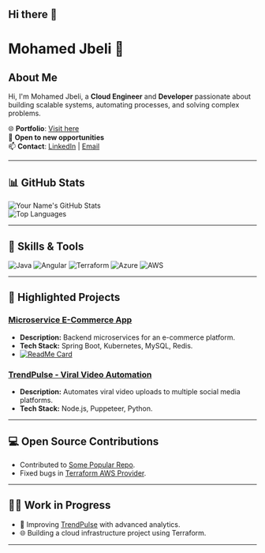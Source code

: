 ## Hi there 👋

# Mohamed Jbeli 🚀

## About Me
Hi, I'm Mohamed Jbeli, a **Cloud Engineer** and **Developer** passionate about building scalable systems, automating processes, and solving complex problems. 

🌐 **Portfolio**: [Visit here](http://mohamedjbelii.github.io/Mohamed-portfolio)  
💼 **Open to new opportunities**  
📫 **Contact**: [LinkedIn](https://www.linkedin.com/in/mohamedjbeli/) | [Email](mailto:mohamedjbeli@example.com)

---

## 📊 GitHub Stats

![Your Name's GitHub Stats](https://github-readme-stats.vercel.app/api?username=mohamedjbelii&show_icons=true&theme=radical)  
![Top Languages](https://github-readme-stats.vercel.app/api/top-langs/?username=mohamedjbelii&layout=compact&theme=radical)

---

## 🚀 Skills & Tools
![Java](https://img.shields.io/badge/Java-ED8B00?style=for-the-badge&logo=java&logoColor=white)
![Angular](https://img.shields.io/badge/Angular-DD0031?style=for-the-badge&logo=angular&logoColor=white)
![Terraform](https://img.shields.io/badge/Terraform-7B42BC?style=for-the-badge&logo=terraform&logoColor=white)
![Azure](https://img.shields.io/badge/Azure-0078D4?style=for-the-badge&logo=microsoftazure&logoColor=white)
![AWS](https://img.shields.io/badge/AWS-232F3E?style=for-the-badge&logo=amazonaws&logoColor=white)

---

## 🌟 Highlighted Projects

### [Microservice E-Commerce App](https://github.com/mohamedjbelii/ecommerce-microservices)
- **Description:** Backend microservices for an e-commerce platform.
- **Tech Stack:** Spring Boot, Kubernetes, MySQL, Redis.
- [![ReadMe Card](https://github-readme-stats.vercel.app/api/pin/?username=mohamedjbelii&repo=ecommerce-microservices&theme=radical)](https://github.com/mohamedjbelii/ecommerce-microservices)

### [TrendPulse - Viral Video Automation](https://github.com/mohamedjbelii/trendpulse)
- **Description:** Automates viral video uploads to multiple social media platforms.
- **Tech Stack:** Node.js, Puppeteer, Python.

---

## 💻 Open Source Contributions
- Contributed to [Some Popular Repo](https://github.com/example).
- Fixed bugs in [Terraform AWS Provider](https://github.com/terraform-providers/terraform-provider-aws).

---

## 🧑‍💻 Work in Progress
- 🌟 Improving [TrendPulse](https://github.com/mohamedjbelii/trendpulse) with advanced analytics.
- 🌐 Building a cloud infrastructure project using Terraform.

---
